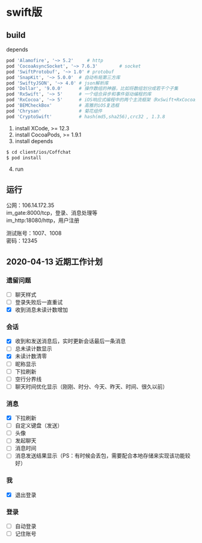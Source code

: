 # swift版

## build

depends
```bash
pod 'Alamofire', '~> 5.2'     # http
pod 'CocoaAsyncSocket', '~> 7.6.3'        # socket
pod 'SwiftProtobuf', '~> 1.0' # protobuf
pod 'SnapKit', '~> 5.0.0'  # 自动布局第三方库
pod 'SwiftyJSON', '~> 4.0' # json解析库
pod 'Dollar', '9.0.0'      # 操作数组的神器，比如将数组划分成若干个子集
pod 'RxSwift', '~> 5'      # 一个组合异步和事件驱动编程的库
pod 'RxCocoa', '~> 5'      # iOS响应式编程中的两个主流框架（RxSwift+RxCocoa）
pod 'BEMCheckBox'          # 高雅的iOS复选框
pod 'Chrysan'              # 菊花组件
pod 'CryptoSwift'          # hash(md5,sha256),crc32 , 1.3.8
```

1. install XCode, >= 12.3
2. install CocoaPods, >= 1.9.1
3. install depends
```bash
$ cd client/ios/Coffchat
$ pod install
```
4. run

## 运行

公网：106.14.172.35  
im_gate:8000/tcp，登录、消息处理等  
im_http:18080/http，用户注册  

测试账号：1007、1008  
密码：12345  

## 2020-04-13 近期工作计划
### 遗留问题
- [ ] 聊天样式
- [ ] 登录失败后一直重试
- [x] 收到消息未读计数增加

### 会话
- [x] 收到和发送消息后，实时更新会话最后一条消息
- [ ] 总未读计数显示
- [x] 未读计数清零
- [ ] 昵称显示
- [ ] 下拉刷新
- [ ] 空行分界线
- [ ] 聊天时间优化显示（刚刚、时分、今天、昨天、时间、很久以前）

### 消息
- [x] 下拉刷新
- [ ] 自定义键盘（发送）
- [ ] 头像
- [ ] 发起聊天
- [ ] 消息时间
- [ ] 消息发送结果显示（PS：有时候会丢包，需要配合本地存储来实现该功能较好）

### 我
- [x] 退出登录

### 登录
- [ ] 自动登录
- [ ] 记住账号